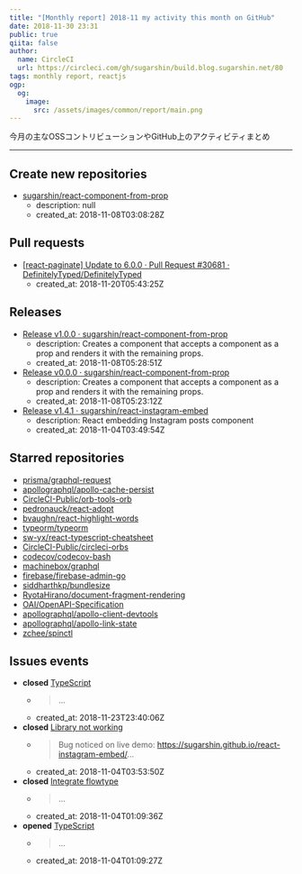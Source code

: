 ```yaml
---
title: "[Monthly report] 2018-11 my activity this month on GitHub"
date: 2018-11-30 23:31
public: true
qiita: false
author:
  name: CircleCI
  url: https://circleci.com/gh/sugarshin/build.blog.sugarshin.net/80
tags: monthly report, reactjs
ogp:
  og:
    image:
      src: /assets/images/common/report/main.png
---
```


今月の主なOSSコントリビューションやGitHub上のアクティビティまとめ

***

## Create new repositories

- [sugarshin/react-component-from-prop](https://github.com/sugarshin/react-component-from-prop)
  - description: null
  - created_at: 2018-11-08T03:08:28Z

## Pull requests

- [[react-paginate] Update to 6.0.0 · Pull Request #30681 · DefinitelyTyped/DefinitelyTyped](https://github.com/DefinitelyTyped/DefinitelyTyped/pull/30681)
  - created_at: 2018-11-20T05:43:25Z

## Releases

- [Release v1.0.0 · sugarshin/react-component-from-prop](https://github.com/sugarshin/react-component-from-prop/releases/tag/v1.0.0)
  - description: Creates a component that accepts a component as a prop and renders it with the remaining props.
  - created_at: 2018-11-08T05:28:51Z
- [Release v0.0.0 · sugarshin/react-component-from-prop](https://github.com/sugarshin/react-component-from-prop/releases/tag/v0.0.0)
  - description: Creates a component that accepts a component as a prop and renders it with the remaining props.
  - created_at: 2018-11-08T05:23:12Z
- [Release v1.4.1 · sugarshin/react-instagram-embed](https://github.com/sugarshin/react-instagram-embed/releases/tag/v1.4.1)
  - description: React embedding Instagram posts component
  - created_at: 2018-11-04T03:49:54Z

## Starred repositories

- [prisma/graphql-request](https://github.com/prisma/graphql-request)
- [apollographql/apollo-cache-persist](https://github.com/apollographql/apollo-cache-persist)
- [CircleCI-Public/orb-tools-orb](https://github.com/CircleCI-Public/orb-tools-orb)
- [pedronauck/react-adopt](https://github.com/pedronauck/react-adopt)
- [bvaughn/react-highlight-words](https://github.com/bvaughn/react-highlight-words)
- [typeorm/typeorm](https://github.com/typeorm/typeorm)
- [sw-yx/react-typescript-cheatsheet](https://github.com/sw-yx/react-typescript-cheatsheet)
- [CircleCI-Public/circleci-orbs](https://github.com/CircleCI-Public/circleci-orbs)
- [codecov/codecov-bash](https://github.com/codecov/codecov-bash)
- [machinebox/graphql](https://github.com/machinebox/graphql)
- [firebase/firebase-admin-go](https://github.com/firebase/firebase-admin-go)
- [siddharthkp/bundlesize](https://github.com/siddharthkp/bundlesize)
- [RyotaHirano/document-fragment-rendering](https://github.com/RyotaHirano/document-fragment-rendering)
- [OAI/OpenAPI-Specification](https://github.com/OAI/OpenAPI-Specification)
- [apollographql/apollo-client-devtools](https://github.com/apollographql/apollo-client-devtools)
- [apollographql/apollo-link-state](https://github.com/apollographql/apollo-link-state)
- [zchee/spinctl](https://github.com/zchee/spinctl)

## Issues events

- **closed** [TypeScript](https://github.com/sugarshin/blog.sugarshin.net/issues/345)
  - > ...
  - created_at: 2018-11-23T23:40:06Z
- **closed** [Library not working](https://github.com/sugarshin/react-instagram-embed/issues/31)
  - > Bug noticed on live demo: https://sugarshin.github.io/react-instagram-embed/...
  - created_at: 2018-11-04T03:53:50Z
- **closed** [Integrate flowtype](https://github.com/sugarshin/blog.sugarshin.net/issues/50)
  - > ...
  - created_at: 2018-11-04T01:09:36Z
- **opened** [TypeScript](https://github.com/sugarshin/blog.sugarshin.net/issues/345)
  - > ...
  - created_at: 2018-11-04T01:09:27Z
